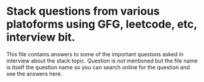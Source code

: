 # Stack questions from various platoforms using GFG, leetcode, etc, interview  bit.

This file contains answers to some of  the important questons asked in interview about the stack topic.
Question is not mentioned but the file name is itself the question name  so you can search online  for the question and  see the answers  here.
